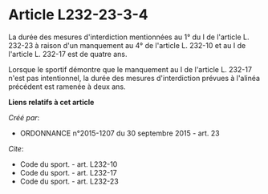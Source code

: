 # Article L232-23-3-4

La durée des mesures d'interdiction mentionnées au 1° du I de l'article L. 232-23 à raison d'un manquement au 4° de l'article
L. 232-10 et au I de l'article L. 232-17 est de quatre ans. 

Lorsque le sportif démontre que le manquement au I de l'article L. 232-17 n'est pas intentionnel, la durée des mesures
d'interdiction prévues à l'alinéa précédent est ramenée à deux ans.

**Liens relatifs à cet article**

_Créé par_:

  - ORDONNANCE n°2015-1207 du 30 septembre 2015 - art. 23

_Cite_:

  - Code du sport. - art. L232-10
  - Code du sport. - art. L232-17
  - Code du sport. - art. L232-23

